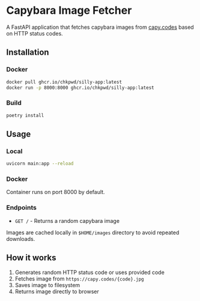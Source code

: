 # Capybara Image Fetcher

A FastAPI application that fetches capybara images from [capy.codes](https://capy.codes/) based on HTTP status codes.

## Installation

### Docker

```bash
docker pull ghcr.io/chkpwd/silly-app:latest
docker run -p 8000:8000 ghcr.io/chkpwd/silly-app:latest
```

### Build

```bash
poetry install
```

## Usage

### Local

```bash
uvicorn main:app --reload
```

### Docker

Container runs on port 8000 by default.

### Endpoints

- `GET /` - Returns a random capybara image

Images are cached locally in `$HOME/images` directory to avoid repeated downloads.

## How it works

1. Generates random HTTP status code or uses provided code
2. Fetches image from `https://capy.codes/{code}.jpg`
3. Saves image to filesystem
4. Returns image directly to browser
